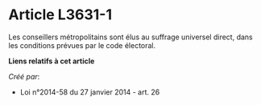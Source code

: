 # Article L3631-1

Les conseillers métropolitains sont élus au suffrage universel direct, dans les conditions prévues par le code électoral.

**Liens relatifs à cet article**

_Créé par_:

  - Loi n°2014-58 du 27 janvier 2014 - art. 26
